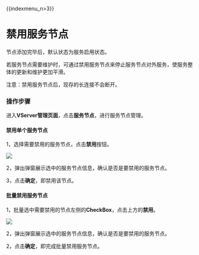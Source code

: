 {{indexmenu_n>3}}

# 禁用服务节点

节点添加完毕后，默认状态为服务启用状态。

若服务节点需要维护时，可通过禁用服务节点来停止服务节点对外服务，使服务整体的更新和维护更加平滑。

注意：禁用服务节点后，现存的长连接不会断开。

### 操作步骤

进入**VServer管理页面**，点击**服务节点**，进行服务节点管理。

#### 禁用单个服务节点

1，选择需要禁用的服务节点，点击**禁用**按钮。

![](https://static.ucloud.cn/5329df9d19614061a9eb742cf4e6e264.png)

2，弹出弹窗展示选中的服务节点信息，确认是否是要禁用的服务节点。

3，点击**确定**，即禁用该节点。

#### 批量禁用服务节点

1，批量选中需要禁用的节点左侧的**CheckBox**，点击上方的**禁用**。

![](https://static.ucloud.cn/2a3e256165a94b0982316b64de1834f9.png)

2，弹出弹窗展示选中的服务节点信息，确认是否是要禁用的服务节点。

2，点击**确定**，即完成批量禁用服务节点。

